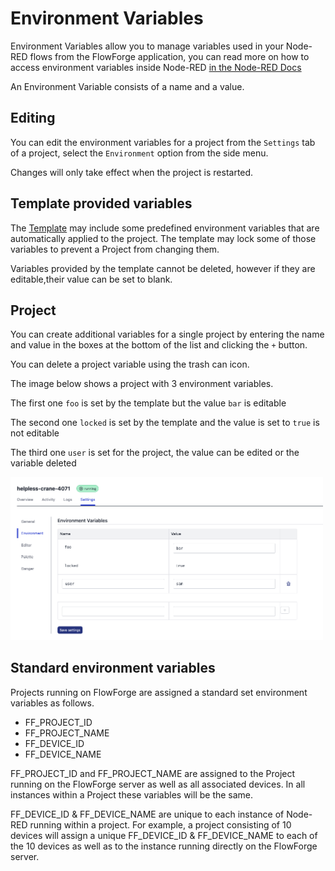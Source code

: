 # Environment Variables

Environment Variables allow you to manage variables used in your Node-RED flows from the FlowForge application, you can read more on how to access environment variables inside Node-RED [in the Node-RED Docs](https://nodered.org/docs/user-guide/environment-variables)

An Environment Variable consists of a name and a value.

## Editing 

You can edit the environment variables for a project from the `Settings` tab of a project, select the `Environment` option from the side menu.

Changes will only take effect when the project is restarted.

## Template provided variables

The [Template](concepts.md#project-template) may include some predefined environment 
variables that are automatically applied to the project. The template may lock
some of those variables to prevent a Project from changing them.

Variables provided by the template cannot be deleted, however if they are editable,their value can be set to blank.

## Project

You can create additional variables for a single project by entering the name and value in the boxes at the bottom of the list and clicking the `+` button.

You can delete a project variable using the trash can icon.

The image below shows a project with 3 environment variables.

The first one `foo` is set by the template but the value `bar` is editable

The second one `locked` is set by the template and the value is set to `true` is not editable

The third one `user` is set for the project, the value can be edited or the variable deleted

<img src="images/project-envvar.png" width="500" />

## Standard environment variables

Projects running on FlowForge are assigned a standard set environment variables as follows.

- FF_PROJECT_ID
- FF_PROJECT_NAME
- FF_DEVICE_ID
- FF_DEVICE_NAME

FF_PROJECT_ID and FF_PROJECT_NAME are assigned to the Project running on the FlowForge server as well as all associated devices. In all instances within a Project these variables will be the same.

FF_DEVICE_ID & FF_DEVICE_NAME are unique to each instance of Node-RED running within a project. For example, a project consisting of 10 devices will assign a unique FF_DEVICE_ID & FF_DEVICE_NAME to each of the 10 devices as well as to the instance running directly on the FlowForge server.


